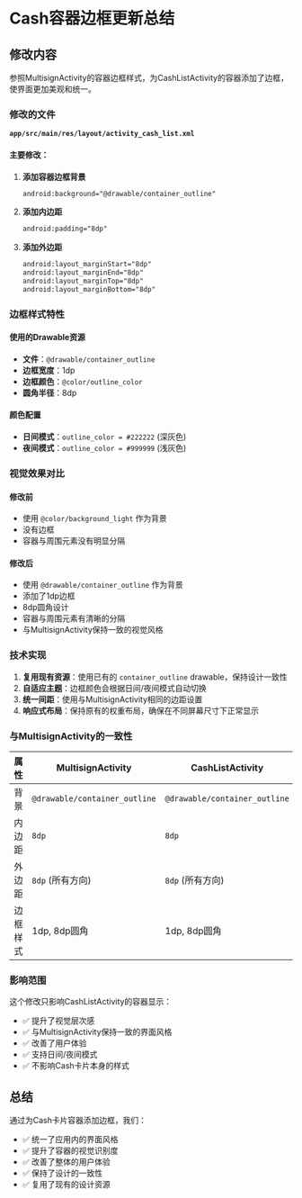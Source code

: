 # Cash容器边框更新总结

## 修改内容

参照MultisignActivity的容器边框样式，为CashListActivity的容器添加了边框，使界面更加美观和统一。

### 修改的文件

**`app/src/main/res/layout/activity_cash_list.xml`**

#### 主要修改：

1. **添加容器边框背景**
   ```xml
   android:background="@drawable/container_outline"
   ```

2. **添加内边距**
   ```xml
   android:padding="8dp"
   ```

3. **添加外边距**
   ```xml
   android:layout_marginStart="8dp"
   android:layout_marginEnd="8dp"
   android:layout_marginTop="8dp"
   android:layout_marginBottom="8dp"
   ```

### 边框样式特性

#### 使用的Drawable资源
- **文件**：`@drawable/container_outline`
- **边框宽度**：1dp
- **边框颜色**：`@color/outline_color`
- **圆角半径**：8dp

#### 颜色配置
- **日间模式**：`outline_color = #222222` (深灰色)
- **夜间模式**：`outline_color = #999999` (浅灰色)

### 视觉效果对比

#### 修改前
- 使用 `@color/background_light` 作为背景
- 没有边框
- 容器与周围元素没有明显分隔

#### 修改后
- 使用 `@drawable/container_outline` 作为背景
- 添加了1dp边框
- 8dp圆角设计
- 容器与周围元素有清晰的分隔
- 与MultisignActivity保持一致的视觉风格

### 技术实现

1. **复用现有资源**：使用已有的 `container_outline` drawable，保持设计一致性
2. **自适应主题**：边框颜色会根据日间/夜间模式自动切换
3. **统一间距**：使用与MultisignActivity相同的边距设置
4. **响应式布局**：保持原有的权重布局，确保在不同屏幕尺寸下正常显示

### 与MultisignActivity的一致性

| 属性 | MultisignActivity | CashListActivity |
|------|------------------|------------------|
| 背景 | `@drawable/container_outline` | `@drawable/container_outline` |
| 内边距 | `8dp` | `8dp` |
| 外边距 | `8dp` (所有方向) | `8dp` (所有方向) |
| 边框样式 | 1dp, 8dp圆角 | 1dp, 8dp圆角 |

### 影响范围

这个修改只影响CashListActivity的容器显示：
- ✅ 提升了视觉层次感
- ✅ 与MultisignActivity保持一致的界面风格
- ✅ 改善了用户体验
- ✅ 支持日间/夜间模式
- ✅ 不影响Cash卡片本身的样式

## 总结

通过为Cash卡片容器添加边框，我们：
- ✅ 统一了应用内的界面风格
- ✅ 提升了容器的视觉识别度
- ✅ 改善了整体的用户体验
- ✅ 保持了设计的一致性
- ✅ 复用了现有的设计资源 